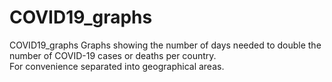 # COVID19_graphs
COVID19_graphs
Graphs showing the number of days needed to double the number of COVID-19 cases or deaths per country.  
For convenience separated into geographical areas.

